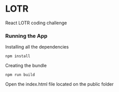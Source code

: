 # LOTR
React LOTR coding challenge

### Running the App

Installing all the dependencies

```
npm install
```

Creating the bundle

```
npm run build
```

Open the index.html file located on the public folder
